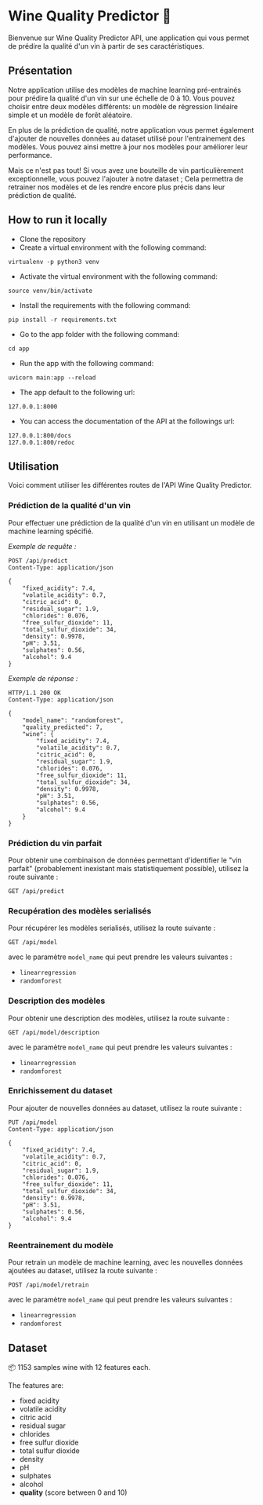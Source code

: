 # Wine Quality Predictor 🍷

Bienvenue sur Wine Quality Predictor API, une application qui vous permet de prédire la qualité d'un vin à partir de ses
caractéristiques.

## Présentation

Notre application utilise des modèles de machine learning pré-entrainés pour prédire la qualité d'un vin sur une échelle
de 0 à 10. Vous pouvez choisir entre deux modèles différents: un modèle de régression linéaire simple et un modèle de
forêt aléatoire.

En plus de la prédiction de qualité, notre application vous permet également d'ajouter de nouvelles données au dataset
utilisé pour l'entrainement des modèles. Vous pouvez ainsi mettre à jour nos modèles pour améliorer leur performance.

Mais ce n'est pas tout! Si vous avez une bouteille de vin particulièrement exceptionnelle, vous pouvez l'ajouter à notre
dataset ; Cela permettra de retrainer nos modèles et de les rendre encore plus précis dans leur prédiction de qualité.

## How to run it locally

- Clone the repository
- Create a virtual environment with the following command:

```
virtualenv -p python3 venv
```

- Activate the virtual environment with the following command:

```
source venv/bin/activate
```

- Install the requirements with the following command:

```
pip install -r requirements.txt
```

- Go to the app folder with the following command:

```
cd app
```

- Run the app with the following command:

```
uvicorn main:app --reload
```

- The app default to the following url:

```
127.0.0.1:8000
```

- You can access the documentation of the API at the followings url:

```
127.0.0.1:800/docs
127.0.0.1:800/redoc
```

## Utilisation

Voici comment utiliser les différentes routes de l'API Wine Quality Predictor.

### Prédiction de la qualité d'un vin

Pour effectuer une prédiction de la qualité d'un vin en utilisant un modèle de machine learning spécifié.

*Exemple de requête :*

```http request
POST /api/predict
Content-Type: application/json

{
    "fixed_acidity": 7.4,
    "volatile_acidity": 0.7,
    "citric_acid": 0,
    "residual_sugar": 1.9,
    "chlorides": 0.076,
    "free_sulfur_dioxide": 11,
    "total_sulfur_dioxide": 34,
    "density": 0.9978,
    "pH": 3.51,
    "sulphates": 0.56,
    "alcohol": 9.4
}

```

*Exemple de réponse :*

```http request
HTTP/1.1 200 OK
Content-Type: application/json

{
    "model_name": "randomforest",
    "quality_predicted": 7,
    "wine": {
        "fixed_acidity": 7.4,
        "volatile_acidity": 0.7,
        "citric_acid": 0,
        "residual_sugar": 1.9,
        "chlorides": 0.076,
        "free_sulfur_dioxide": 11,
        "total_sulfur_dioxide": 34,
        "density": 0.9978,
        "pH": 3.51,
        "sulphates": 0.56,
        "alcohol": 9.4
    }
}
```

### Prédiction du vin parfait

Pour obtenir une combinaison de données permettant d'identifier le "vin parfait" (probablement inexistant mais
statistiquement possible), utilisez la route suivante :

```http request
GET /api/predict
```

### Recupération des modèles serialisés

Pour récupérer les modèles serialisés, utilisez la route suivante :

```http request
GET /api/model
```

avec le paramètre `model_name` qui peut prendre les valeurs suivantes :

- `linearregression`
- `randomforest`

### Description des modèles

Pour obtenir une description des modèles, utilisez la route suivante :

```http request
GET /api/model/description
```

avec le paramètre `model_name` qui peut prendre les valeurs suivantes :

- `linearregression`
- `randomforest`

### Enrichissement du dataset

Pour ajouter de nouvelles données au dataset, utilisez la route suivante :

```http request
PUT /api/model
Content-Type: application/json

{
    "fixed_acidity": 7.4,
    "volatile_acidity": 0.7,
    "citric_acid": 0,
    "residual_sugar": 1.9,
    "chlorides": 0.076,
    "free_sulfur_dioxide": 11,
    "total_sulfur_dioxide": 34,
    "density": 0.9978,
    "pH": 3.51,
    "sulphates": 0.56,
    "alcohol": 9.4
}
```

### Reentrainement du modèle

Pour retrain un modèle de machine learning, avec les nouvelles données ajoutées au dataset, utilisez la route suivante :

```http request
POST /api/model/retrain
```

avec le paramètre `model_name` qui peut prendre les valeurs suivantes :

- `linearregression`
- `randomforest`

## Dataset

📦 1153 samples wine with 12 features each.

The features are:

- fixed acidity
- volatile acidity
- citric acid
- residual sugar
- chlorides
- free sulfur dioxide
- total sulfur dioxide
- density
- pH
- sulphates
- alcohol
- **quality** (score between 0 and 10)


